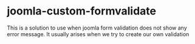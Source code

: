 # joomla-custom-formvalidate
This is a solution to use when joomla form validation does not show any error message. It usually arises when we try to create our own validation
